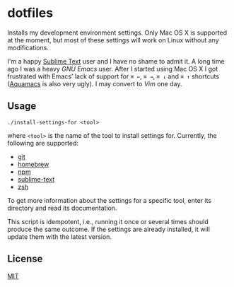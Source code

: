 # dotfiles

Installs my development environment settings. Only Mac OS X is supported at the moment, but most of these settings will work on Linux without any modifications.

I'm a happy [Sublime Text](http://www.sublimetext.com) user and I have no shame to admit it. A long time ago I was a heavy *GNU Emacs* user. After I started using Mac OS X I got frustrated with Emacs' lack of support for `⌘ ←`, `⌘ →`, `⌘ ↓` and `⌘ ↑` shortcuts ([Aquamacs](http://aquamacs.org) is also very ugly). I may convert to *Vim* one day.

## Usage

```
./install-settings-for <tool>
```

where `<tool>` is the name of the tool to install settings for. Currently, the following are supported:

- [git](git/)
- [homebrew](homebrew/)
- [npm](npm/)
- [sublime-text](sublime-text/)
- [zsh](zsh/)

To get more information about the settings for a specific tool, enter its directory and read its documentation.

This script is idempotent, i.e., running it once or several times should produce the same outcome. If the settings are already installed, it will update them with the latest version.

## License

[MIT](LICENSE)
